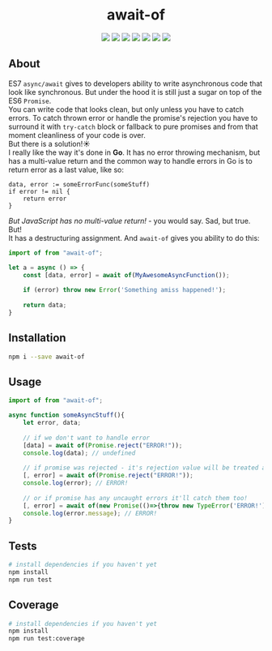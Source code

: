 <h1 align="center">await-of</h1>
<p align="center">
    <a href="https://www.npmjs.com/package/await-of"><img src="https://img.shields.io/badge/npm-await--of-brightgreen.svg?style=flat-square" /></a>
    <a href="https://www.npmjs.com/package/await-of"><img src="https://img.shields.io/npm/v/await-of.svg?style=flat-square" /></a>
    <a href="https://www.npmjs.com/package/await-of"><img src="https://img.shields.io/npm/dt/await-of.svg?style=flat-square" /></a>
    <a href="https://www.npmjs.com/package/await-of"><img src="https://img.shields.io/travis/xobotyi/await-of.svg?style=flat-square" /></a>
    <a href="https://www.codacy.com/app/xobotyi/await-of"><img src="https://img.shields.io/codacy/grade/873d863f35924f1cbc15cb3648df42d0.svg?style=flat-square"/></a>
    <a href="https://www.codacy.com/app/xobotyi/await-of"><img src="https://img.shields.io/codacy/coverage/873d863f35924f1cbc15cb3648df42d0.svg?style=flat-square"/></a>
    <a href="https://www.npmjs.com/package/await-of"><img src="https://img.shields.io/npm/l/await-of.svg?style=flat-square" /></a>
</p>

## About
ES7 `async/await` gives to developers ability to write asynchronous code that look like synchronous. But under the hood it is still just a sugar on top of the ES6 `Promise`.  
You can write code that looks clean, but only unless you have to catch errors. To catch thrown error or handle the promise's rejection you have to surround it with `try-catch` block or fallback to pure promises and from that moment cleanliness of your code is over.  
But there is a solution!☀  
I really like the way it's done in **Go**. It has no error throwing mechanism, but has a multi-value return and the common way to handle errors in Go is to return error as a last value, like so:
```golang
data, error := someErrorFunc(someStuff)
if error != nil {
    return error
}
```
_But JavaScript has no multi-value return!_ - you would say. Sad, but true.  
But!  
It has a destructuring assignment. And `await-of` gives you ability to do this:
```javascript
import of from "await-of";

let a = async () => {
    const [data, error] = await of(MyAwesomeAsyncFunction());
    
    if (error) throw new Error('Something amiss happened!');
    
    return data;
}
```

## Installation
```bash
npm i --save await-of
```

## Usage
```javascript
import of from "await-of";

async function someAsyncStuff(){
    let error, data;
    
    // if we don't want to handle error
    [data] = await of(Promise.reject("ERROR!"));
    console.log(data); // undefined
    
    // if promise was rejected - it's rejection value will be treated as error
    [, error] = await of(Promise.reject("ERROR!"));
    console.log(error); // ERROR!
    
    // or if promise has any uncaught errors it'll catch them too!
    [, error] = await of(new Promise(()=>{throw new TypeError('ERROR!')}));
    console.log(error.message); // ERROR!
}
```

## Tests
```bash
# install dependencies if you haven't yet
npm install
npm run test
```

## Coverage
```bash
# install dependencies if you haven't yet
npm install
npm run test:coverage
```

